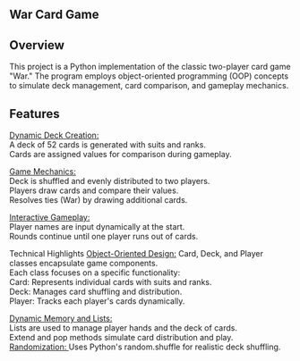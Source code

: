 ## **War Card Game**
 ## **Overview** 
This project is a Python implementation of the classic two-player card game "War." The program employs object-oriented programming (OOP) concepts to simulate deck management, card comparison, and gameplay mechanics.

## **Features**
<ins>Dynamic Deck Creation:</ins><br>
A deck of 52 cards is generated with suits and ranks.<br>
Cards are assigned values for comparison during gameplay.<br>

<ins>Game Mechanics: </ins><br>
Deck is shuffled and evenly distributed to two players.<br>
Players draw cards and compare their values.<br>
Resolves ties (War) by drawing additional cards.<br>

<ins>Interactive Gameplay:</ins><br>
Player names are input dynamically at the start.<br>
Rounds continue until one player runs out of cards.<br>

Technical Highlights
<ins>Object-Oriented Design:</ins>
Card, Deck, and Player classes encapsulate game components.<br>
Each class focuses on a specific functionality:<br>
Card: Represents individual cards with suits and ranks.<br>
Deck: Manages card shuffling and distribution.<br>
Player: Tracks each player's cards dynamically.<br>

<ins>Dynamic Memory and Lists:</ins><br>
Lists are used to manage player hands and the deck of cards.<br>
Extend and pop methods simulate card distribution and play.<br>
<ins>Randomization: </ins>Uses Python's random.shuffle for realistic deck shuffling.
